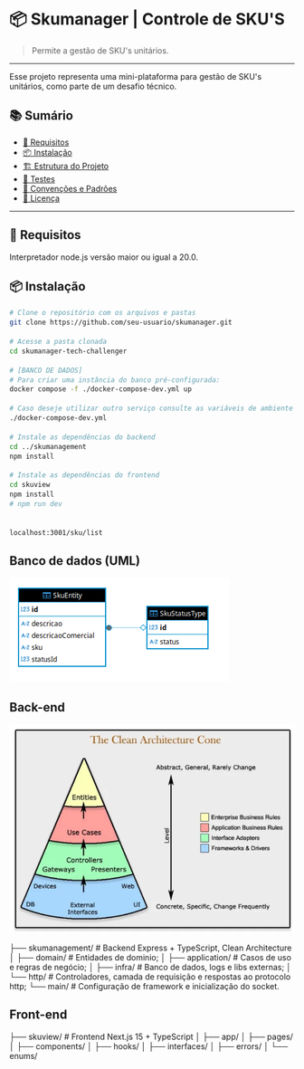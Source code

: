 # 📦 Skumanager | Controle de SKU'S

> Permite a gestão de SKU's unitários.

---

Esse projeto representa uma mini-plataforma para gestão de SKU's unitários, como parte de um
desafio técnico.

## 📚 Sumário

- [🚀 Requisitos](#-requisitos)
- [📦 Instalação](#-instalação)
- [🏗️ Estrutura do Projeto](#️-estrutura-do-projeto)
- [🧪 Testes](#-testes)
- [📁 Convenções e Padrões](#-convenções-e-padrões)
- [📝 Licença](#-licença)

---

## 🚀 Requisitos

Interpretador node.js versão maior ou igual a 20.0.

## 📦 Instalação

```bash
# Clone o repositório com os arquivos e pastas
git clone https://github.com/seu-usuario/skumanager.git

# Acesse a pasta clonada
cd skumanager-tech-challenger

# [BANCO DE DADOS]
# Para criar uma instância do banco pré-configurada:
docker compose -f ./docker-compose-dev.yml up

# Caso deseje utilizar outro serviço consulte as variáveis de ambiente da instância em:
./docker-compose-dev.yml

# Instale as dependências do backend
cd ../skumanagement
npm install

# Instale as dependências do frontend
cd skuview
npm install
# npm run dev


localhost:3001/sku/list
```

## Banco de dados (UML)

![imagem em diagrama uml das tabelas do banco](image.png)

## Back-end

![imagem de cone em diagrama clean arch representando as camadas do back-end](image-1.png)

├── skumanagement/        # Backend Express + TypeScript, Clean Architecture
│   ├── domain/           # Entidades de dominio;
│   ├── application/      # Casos de uso e regras de negócio;
│   ├── infra/            # Banco de dados, logs e libs externas;
│   └── http/             # Controladores, camada de requisição e respostas ao protocolo http;
    └── main/             # Configuração de framework e inicialização do socket.

## Front-end

├── skuview/              # Frontend Next.js 15 + TypeScript
│   ├── app/
│   ├── pages/
│   ├── components/
│   ├── hooks/
│   ├── interfaces/
│   ├── errors/
│   └── enums/
